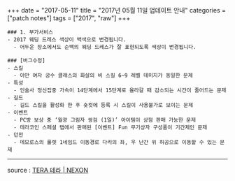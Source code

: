 +++
date = "2017-05-11"
title = "2017년 05월 11일 업데이트 안내"
categories = ["patch notes"]
tags = ["2017", "raw"]
+++

```
### 1. 부가서비스
- 2017 웨딩 드레스 색상이 백색으로 변경됩니다.
  - 어두운 장소에서도 순백의 웨딩 드레스가 잘 표현되도록 색상이 변경됩니다.

### [버그수정]
- 스킬
  - 아만 여자 궁수 클래스의 화살의 비 스킬 6~9 레벨 데미지가 동일한 문제
- 특성
  - 인술사 정신집중 가속이 14단계에서 15단계로 올라갈 때 감소되는 시간이 줄어드는 문제
- 길드
  - 길드 스킬을 활성화 한 후 숏컷에 등록 시 스킬이 사용불가로 보이는 문제
- 이벤트
  - PC방 보상 중 ‘월광 그림자 쌍검 (1일)’ 아이템이 상점 판매 가능한 문제
  - 테라코인 스페셜 탭에서 판매된 [이벤트] Fun 무기상자 구성품이 기간제인 문제
- 던전
  - 데모로스의 룰렛 1네임드 이동경로 다리의 좌, 우 난간 위 허공으로 이동할 수 있는 문제
```

----

source : [TERA 테라 | NEXON](http://tera.nexon.com/news/update/view.aspx?n4articlesn=277)
